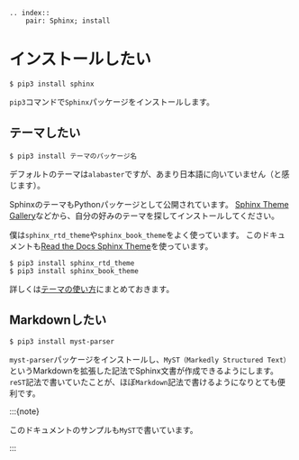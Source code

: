 ```{eval-rst}
.. index::
    pair: Sphinx; install
```

# インストールしたい

```console
$ pip3 install sphinx
```

``pip3``コマンドで``Sphinx``パッケージをインストールします。

## テーマしたい

```console
$ pip3 install テーマのパッケージ名
```

デフォルトのテーマは``alabaster``ですが、あまり日本語に向いていません（と感じます）。

SphinxのテーマもPythonパッケージとして公開されています。
[Sphinx Theme Gallery](https://sphinx-themes.readthedocs.io/en/latest/)などから、自分の好みのテーマを探してインストールしてください。

僕は``sphinx_rtd_theme``や``sphinx_book_theme``をよく使っています。
このドキュメントも[Read the Docs Sphinx Theme](https://sphinx-rtd-theme.readthedocs.io/en/stable/index.html)を使っています。

```console
$ pip3 install sphinx_rtd_theme
$ pip3 install sphinx_book_theme
```

詳しくは[テーマの使い方](./sphinx-html-theme.md)にまとめておきます。

## Markdownしたい

```bash
$ pip3 install myst-parser
```

``myst-parser``パッケージをインストールし、``MyST（Markedly Structured Text）``というMarkdownを拡張した記法でSphinx文書が作成できるようにします。
``reST``記法で書いていたことが、ほぼ``Markdown``記法で書けるようになりとても便利です。

:::{note}

このドキュメントのサンプルも``MyST``で書いています。

:::

